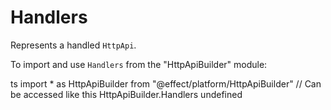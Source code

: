 # Handlers

Represents a handled `HttpApi`.

To import and use `Handlers` from the "HttpApiBuilder" module:

ts
import \* as HttpApiBuilder from "@effect/platform/HttpApiBuilder"
// Can be accessed like this
HttpApiBuilder.Handlers
undefined
